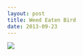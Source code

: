 ```yaml
---
layout: post
title: Weed Eaten Bird
date: 2013-09-23
---
```

![](https://farm8.staticflickr.com/7355/9045500714_31e33f6a80_c.jpg)